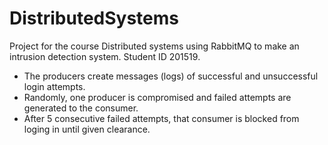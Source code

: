 # DistributedSystems
Project for the course Distributed systems using RabbitMQ to make an intrusion detection system.
Student ID 201519.
* The producers create messages (logs) of successful and unsuccessful login attempts.
* Randomly, one producer is compromised and failed attempts are generated to the consumer.
* After 5 consecutive failed attempts, that consumer is blocked from loging in until given clearance.
